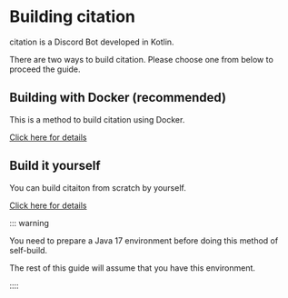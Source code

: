 # Building citation

citation is a Discord Bot developed in Kotlin.

There are two ways to build citation. Please choose one from below to proceed the guide.

## Building with Docker (recommended)

This is a method to build citation using Docker.

[Click here for details](docker.md)

## Build it yourself

You can build citaiton from scratch by yourself.

[Click here for details](self-build.md)

::: warning

You need to prepare a Java 17 environment before doing this method of self-build.

The rest of this guide will assume that you have this environment.

:::: 
